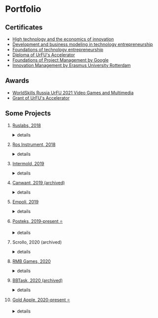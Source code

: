 # Portfolio

## Certificates
- [High technology and the economics of innovation](high_technology_and_the_economics_of_innovation.pdf)
- [Development and business modeling in technology entrepreneurship](development_and_business_modeling_in_technology_entrepreneurship.pdf)
- [Foundations of technology entrepreneurship](foundations_of_technology_entrepreneurship.pdf)
- [Diploma of UrFU's Accelerator](accelerator_urfu/finalist_diploma_math_trainer.pdf)
- [Foundations of Project Management by Google](https://coursera.org/share/bed35fcbb76eadd8690ecca94d945406)
- [Innovation Management by Erasmus University Rotterdam](https://coursera.org/share/fdaa81e7bbb6b4ce471803b1323bdb9c)

## Awards
- [WorldSkills Russia UrFU 2021 Video Games and Multimedia](worldskills_urfu_2021.pdf)
- [Grant of UrFU's Accelerator](accelerator_urfu/grant_math_trainer.pdf)

## Some Projects

1. [Ruslabs, 2018](https://ruslabs.ru/)
    <details>
        <summary>details</summary>

        My first commercial project made for Burusov's Studio.

        ● With this project I promoted Gulp to the studio, which doubled the speed of development in the future.

        Technologies: HTML · SASS · JS · PHP · jQuery · MODX Revolution
    </details>

2. [Ros Instrument, 2018](https://ros-instrument.ru/)
    <details>
        <summary>details</summary>

        Technologies: HTML · SASS · JS · PHP · jQuery · MODX Revolution
    </details>
3. [Intermold, 2019](http://intermold.ru/)
    <details>
        <summary>details</summary>

        Technologies: HTML · SASS · JS · PHP · jQuery · MODX Revolution
    </details>
4. [Сanwant, 2019 (archived)](https://canwant.com/)
    <details>
        <summary>details</summary>

        ● Delivered and released the project whose technology stack didn't match the studio's stack (Django, Python, Vue)

        Technologies: HTML, LESS, JS, Python, Vue, Django
    </details>
5. [Empoli, 2019](https://empoli-m.ru/)
    <details>
        <summary>details</summary>

        Technologies: HTML · SASS · JS · PHP · jQuery · MODX Revolution
    </details>
6. [Posteks, 2019-present ⭐](https://posteks.ru/)
    <details>
        <summary>details</summary>

        Develop and maintain the site as self-employed for my friends.

        ● Improved website organic traffic three times
        ● Increased Google Page Speed score from 30 to 90
        ● Improved UI and UX
        ● Started successful marketing campaign in Yandex.Direct

        Technologies: HTML · SASS · JS · PHP · jQuery · MODX Revolution
    </details>
7. Scrollo, 2020 (archived)
    <details>
        <summary>details</summary>

        A couple small tasks from Upwork.

        ● Developed module of comments with uploading pictures
        ● Developed page "About"
        ● Improved UI and UX

        Technologies: HTML · SCSS · JS · Python · Vue · Nuxt · Django · DRF · Minio
    </details>
8. [RMB Games, 2020](https://www.rmbgames.com/)
    <details>
        <summary>details</summary>

        Technologies: HTML · SASS · JS · PHP · jQuery · WordPress · Unyson · Gulp
    </details>
9. [BBTask, 2020 (archived)](https://bbtask.ru/)
    <details>
        <summary>details</summary>

        ● Delivered and released MVP
        ● Developed chat using websocket

        Technologies: HTML · SCSS · JS · Go · Vue · Gin · Gorilla WebSocket 
    </details>
10. [Gold Apple, 2020-present ⭐](https://goldapple.by/)
    <details>
        <summary>details</summary>

        ● Developed and maintained backend-for-frontend server (BFF) using Node.js, Nest.js, and TypeScript
        ● Developed and maintained HR Portal and HR Portal Admin Panel
        ● Developed pages of [the catalog](https://goldapple.by/azija) with filters
        ● Developed components of the design system
        ● Upgraded projects from Vue 2 to Vue 3
        ● Covered the code with unit tests

        Technologies:  JavaScript · CSS · HTML · Front-End Development · Web Development · Web Content Accessibility Guidelines (WCAG) · I18n · Vue.js · Vuex · Pinia · Nuxt.js · TypeScript · HTML5 · Scrum · Agile · E-commerce · Storybook · SCSS · Git · Gitlab · Node.js · Express.js · NestJS · Jest
    </details>
